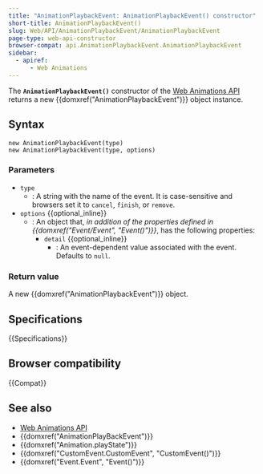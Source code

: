 ```yaml
---
title: "AnimationPlaybackEvent: AnimationPlaybackEvent() constructor"
short-title: AnimationPlaybackEvent()
slug: Web/API/AnimationPlaybackEvent/AnimationPlaybackEvent
page-type: web-api-constructor
browser-compat: api.AnimationPlaybackEvent.AnimationPlaybackEvent
sidebar:
  - apiref:
      - Web Animations
---
```


The **`AnimationPlaybackEvent()`** constructor of the [Web Animations API](/en-US/docs/Web/API/Web_Animations_API) returns a new {{domxref("AnimationPlaybackEvent")}} object instance.

## Syntax

```js-nolint
new AnimationPlaybackEvent(type)
new AnimationPlaybackEvent(type, options)
```

### Parameters

- `type`
  - : A string with the name of the event.
    It is case-sensitive and browsers set it to `cancel`, `finish`, or `remove`.
- `options` {{optional_inline}}
  - : An object that, _in addition of the properties defined in {{domxref("Event/Event", "Event()")}}_, has the following properties:
    - `detail` {{optional_inline}}
      - : An event-dependent value associated with the event. Defaults to `null`.

### Return value

A new {{domxref("AnimationPlaybackEvent")}} object.

## Specifications

{{Specifications}}

## Browser compatibility

{{Compat}}

## See also

- [Web Animations API](/en-US/docs/Web/API/Web_Animations_API)
- {{domxref("AnimationPlayBackEvent")}}
- {{domxref("Animation.playState")}}
- {{domxref("CustomEvent.CustomEvent", "CustomEvent()")}}
- {{domxref("Event.Event", "Event()")}}

